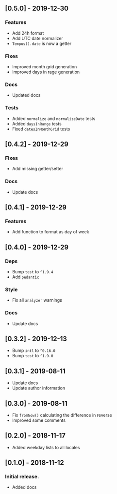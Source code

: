 ## [0.5.0] - 2019-12-30

### Features
* Add 24h format
* Add UTC date normalizer
* `Tempus().date` is now a getter

### Fixes
* Improved month grid generation
* Improved days in rage generation

### Docs
* Updated docs

### Tests
* Added `normalize` and `normalizeDate` tests
* Added `daysInRange` tests
* Fixed `datesInMonthGrid` tests

## [0.4.2] - 2019-12-29

### Fixes
* Add missing getter/setter

### Docs
* Update docs

## [0.4.1] - 2019-12-29

### Features
* Add function to format as day of week

## [0.4.0] - 2019-12-29

### Deps
* Bump `test` to `^1.9.4`
* Add `pedantic`

### Style
* Fix all `analyzer` warnings

### Docs
* Update docs


## [0.3.2] - 2019-12-13

* Bump `intl` to `^0.16.0`
* Bump `test` to `^1.9.0`

## [0.3.1] - 2019-08-11

* Update docs
* Update author information

## [0.3.0] - 2019-08-11

* Fix `fromNow()` calculating the difference in reverse
* Improved some comments

## [0.2.0] - 2018-11-17

* Added weekday lists to all locales

## [0.1.0] - 2018-11-12

### Initial release.
* Added docs
